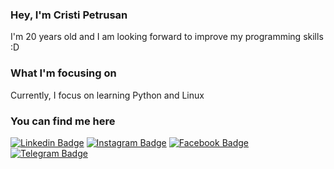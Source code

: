 ### Hey, I'm Cristi Petrusan 
I'm 20 years old and I am looking forward to improve my programming skills :D

### What I'm focusing on
Currently, I focus on learning Python and Linux

### You can find me here
[![Linkedin Badge](https://img.shields.io/badge/-LinkedIn-0e76a8?style=flat-round&logo=Linkedin&logoColor=white)](https://www.linkedin.com/in/cristipetrusan/)
[![Instagram Badge](https://img.shields.io/badge/-Instagram-F77737?style=flat-round&logo=Instagram&logoColor=white)](https://instagram.com/cristipetrusan/)
[![Facebook Badge](https://img.shields.io/badge/-Facebook-4267B2?style=flat-round&logo=Facebook&logoColor=white)](https://www.facebook.com/cristi.petrusan/)
[![Telegram Badge](https://img.shields.io/badge/-Telegram-0088cc?style=flat-round&logo=Telegram&logoColor=white)](https://t.me/cristipetrusan)

